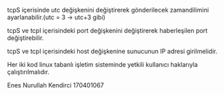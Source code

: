 tcpS içerisinde utc değişkenini değiştirerek gönderilecek zamandilimini ayarlanabilir.(utc = 3 -> utc+3 gibi)

tcpS ve tcpI içerisindeki port değişkenini değiştirerek haberleşilen port değiştirebilir.

tcpS ve tcpI içerisindeki host değişkenine sunucunun IP adresi girilmelidir.

Her iki kod linux tabanlı işletim sisteminde yetkili kullanıcı haklarıyla çalıştırılmalıdır.

Enes Nurullah Kendirci 170401067
